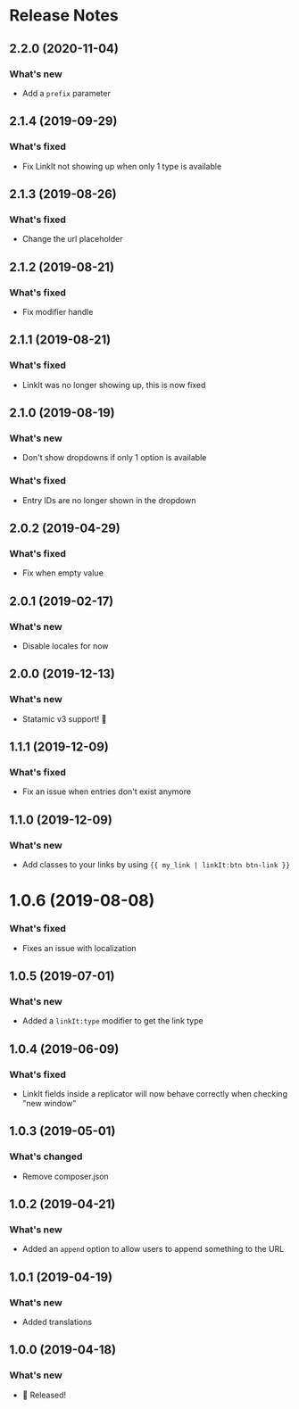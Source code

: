 # Release Notes

## 2.2.0 (2020-11-04)
### What's new
- Add a `prefix` parameter

## 2.1.4 (2019-09-29)
### What's fixed
- Fix LinkIt not showing up when only 1 type is available

## 2.1.3 (2019-08-26)
### What's fixed
- Change the url placeholder

## 2.1.2 (2019-08-21)
### What's fixed
- Fix modifier handle

## 2.1.1 (2019-08-21)
### What's fixed
- LinkIt was no longer showing up, this is now fixed

## 2.1.0 (2019-08-19)
### What's new
- Don't show dropdowns if only 1 option is available

### What's fixed
- Entry IDs are no longer shown in the dropdown

## 2.0.2 (2019-04-29)
### What's fixed
- Fix when empty value

## 2.0.1 (2019-02-17)
### What's new
- Disable locales for now

## 2.0.0 (2019-12-13)
### What's new
- Statamic v3 support! 🎉

## 1.1.1 (2019-12-09)
### What's fixed
- Fix an issue when entries don't exist anymore

## 1.1.0 (2019-12-09)
### What's new
- Add classes to your links by using `{{ my_link | linkIt:btn btn-link }}`

# 1.0.6 (2019-08-08)
### What's fixed
- Fixes an issue with localization

## 1.0.5 (2019-07-01)
### What's new
- Added a `linkIt:type` modifier to get the link type

## 1.0.4 (2019-06-09)
### What's fixed
- LinkIt fields inside a replicator will now behave correctly when checking "new window"

## 1.0.3 (2019-05-01)
### What's changed
- Remove composer.json

## 1.0.2 (2019-04-21)
### What's new
- Added an `append` option to allow users to append something to the URL

## 1.0.1 (2019-04-19)
### What's new
- Added translations

## 1.0.0 (2019-04-18)
### What's new
- 🎉 Released!
